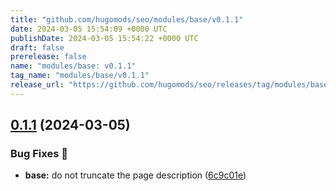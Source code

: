 ```yaml
---
title: "github.com/hugomods/seo/modules/base/v0.1.1"
date: 2024-03-05 15:54:09 +0000 UTC
publishDate: 2024-03-05 15:54:22 +0000 UTC
draft: false
prerelease: false
name: "modules/base: v0.1.1"
tag_name: "modules/base/v0.1.1"
release_url: "https://github.com/hugomods/seo/releases/tag/modules/base/v0.1.1"
---
```


## [0.1.1](https://github.com/hugomods/seo/compare/modules/base/v0.1.0...modules/base/v0.1.1) (2024-03-05)


### Bug Fixes 🐞

* **base:** do not truncate the page description ([6c9c01e](https://github.com/hugomods/seo/commit/6c9c01e1e789b83d04863778ed6a5d667474fc82))
